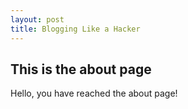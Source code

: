 ```yaml
---
layout: post
title: Blogging Like a Hacker
---
```


## This is the about page

Hello, you have reached the about page!

